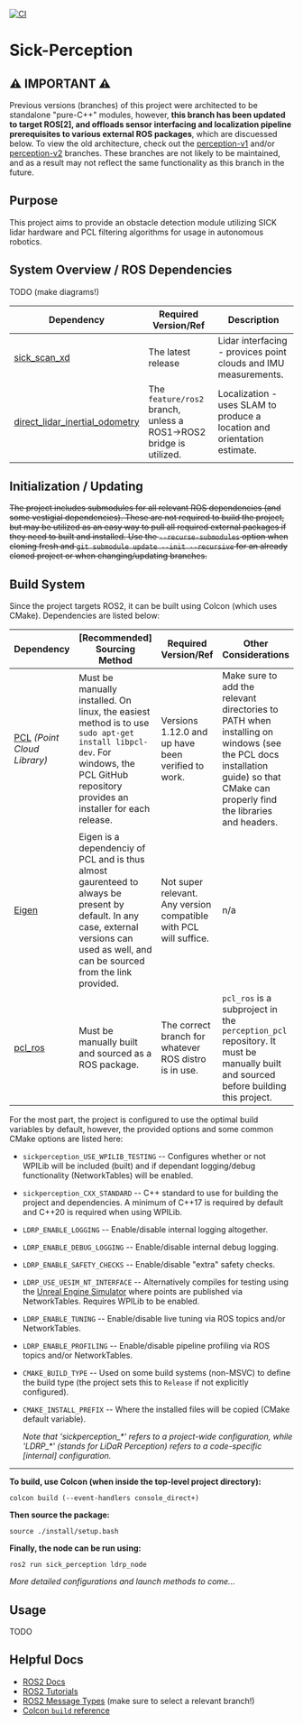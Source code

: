 [![CI](https://github.com/Cardinal-Space-Mining/Sick-Perception/actions/workflows/ci.yml/badge.svg?branch=main)](https://github.com/Cardinal-Space-Mining/Sick-Perception/actions/workflows/ci.yml)

# Sick-Perception

## ⚠️ IMPORTANT ⚠️
Previous versions (branches) of this project were architected to be standalone "pure-C++" modules, however, __this branch has been updated to target ROS\[2\], and offloads sensor interfacing and localization pipeline prerequisites to various external ROS packages__, which are discuessed below. To view the old architecture, check out the [perception-v1](/Cardinal-Space-Mining/Sick-Perception/tree/perception-v1) and/or [perception-v2](/Cardinal-Space-Mining/Sick-Perception/tree/perception-v2) branches. These branches are not likely to be maintained, and as a result may not reflect the same functionality as this branch in the future.

## Purpose
This project aims to provide an obstacle detection module utilizing SICK lidar hardware and PCL filtering algorithms for usage in autonomous robotics.

## System Overview / ROS Dependencies

TODO (make diagrams!)

| Dependency | Required Version/Ref | Description |
| - | - | - |
| [sick_scan_xd](https://github.com/sickag/sick_scan_xd) | The latest release | Lidar interfacing - provices point clouds and IMU measurements. |
| [direct_lidar_inertial_odometry](https://github.com/vectr-ucla/direct_lidar_inertial_odometry) | The `feature/ros2` branch, unless a ROS1->ROS2 bridge is utilized. | Localization - uses SLAM to produce a location and orientation estimate. |

## Initialization / Updating
~~The project includes submodules for all relevant ROS dependencies (and some vestigial dependencies). These are not required to build the project, but may be utilized as an easy way to pull all required external packages if they need to built and installed. Use the `--recurse-submodules` option when cloning fresh and `git submodule update --init --recursive` for an already cloned project or when changing/updating branches.~~

## Build System
Since the project targets ROS2, it can be built using Colcon (which uses CMake). Dependencies are listed below:

| Dependency | \[Recommended\] Sourcing Method | Required Version/Ref | Other Considerations |
|-|-|-|-|
| [PCL](https://github.com/PointCloudLibrary/pcl) *(Point Cloud Library)* | Must be manually installed. On linux, the easiest method is to use `sudo apt-get install libpcl-dev`. For windows, the PCL GitHub repository provides an installer for each release. | Versions 1.12.0 and up have been verified to work. | Make sure to add the relevant directories to PATH when installing on windows (see the PCL docs installation guide) so that CMake can properly find the libraries and headers. |
| [Eigen](https://gitlab.com/libeigen/eigen) | Eigen is a dependenciy of PCL and is thus almost gaurenteed to always be present by default. In any case, external versions can used as well, and can be sourced from the link provided. | Not super relevant. Any version compatible with PCL will suffice. | n/a |
| [pcl_ros](https://github.com/ros-perception/perception_pcl) | Must be manually built and sourced as a ROS package. | The correct branch for whatever ROS distro is in use. | `pcl_ros` is a subproject in the `perception_pcl` repository. It must be manually built and sourced before building this project. |

For the most part, the project is configured to use the optimal build variables by default, however, the provided options and some common CMake options are listed here:
- `sickperception_USE_WPILIB_TESTING` -- Configures whether or not WPILib will be included (built) and if dependant logging/debug functionality (NetworkTables) will be enabled.
- `sickperception_CXX_STANDARD` -- C++ standard to use for building the project and dependencies. A minimum of C++17 is required by default and C++20 is required when using WPILib.
- `LDRP_ENABLE_LOGGING` -- Enable/disable internal logging altogether.
- `LDRP_ENABLE_DEBUG_LOGGING` -- Enable/disable internal debug logging.
- `LDRP_ENABLE_SAFETY_CHECKS` -- Enable/disable "extra" safety checks.
- `LDRP_USE_UESIM_NT_INTERFACE` -- Alternatively compiles for testing using the [Unreal Engine Simulator](https://github.com/S1ink/UE5-LidarSim) where points are published via NetworkTables. Requires WPILib to be enabled.
- `LDRP_ENABLE_TUNING` -- Enable/disable live tuning via ROS topics and/or NetworkTables.
- `LDRP_ENABLE_PROFILING` -- Enable/disable pipeline profiling via ROS topics and/or NetworkTables.
- `CMAKE_BUILD_TYPE` -- Used on some build systems (non-MSVC) to define the build type (the project sets this to `Release` if not explicitly configured).
- `CMAKE_INSTALL_PREFIX` -- Where the installed files will be copied (CMake default variable).

  *Note that 'sickperception_\*' refers to a project-wide configuration, while 'LDRP_\*' (stands for LiDaR Perception) refers to a code-specific \[internal\] configuration.*

---
**To build, use Colcon (when inside the top-level project directory):**
```
colcon build (--event-handlers console_direct+)
```
**Then source the package:**
```
source ./install/setup.bash
```
**Finally, the node can be run using:**
```
ros2 run sick_perception ldrp_node
```
*More detailed configurations and launch methods to come...*

## Usage

TODO

## Helpful Docs

- [ROS2 Docs](https://docs.ros.org/en/iron/Installation.html)
- [ROS2 Tutorials](https://docs.ros.org/en/iron/Tutorials.html)
- [ROS2 Message Types](https://github.com/ros2/common_interfaces) (make sure to select a relevant branch!)
- [Colcon `build` reference](https://colcon.readthedocs.io/en/released/reference/verb/build.html)
